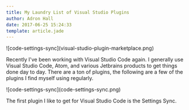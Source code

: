 ```yaml
---
title: My Laundry List of Visual Studio Plugins
author: Adron Hall
date: 2017-06-25 15:24:33
template: article.jade
---
```

<div class="image float-right">
    ![code-settings-sync](visual-studio-plugin-marketplace.png)
</div>

Recently I've been working with Visual Studio Code again. I generally use Visual Studio Code, Atom, and various Jetbrains products to get things done day to day. There are a ton of plugins, the following are a few of the plugins I find myself using regularly.

<span class="more"></span>

<div class="image float-right">
    ![code-settings-sync](code-settings-sync.png)
</div>

The first plugin I like to get for Visual Studio Code is the Settings Sync.